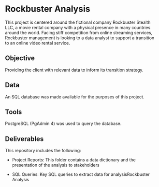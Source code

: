 Rockbuster Analysis
===================

This project is centered around the fictional company Rockbuster Stealth LLC, a movie rental company with a physical presence in many countries around the world. Facing stiff competition from online streaming services, Rockbuster management is looking to a data analyst to support a transition to an online video rental service.

Objective
---------

Providing the client with relevant data to inform its transition strategy.

Data
----

An SQL database was made available for the purposes of this project.

Tools
-----

PostgreSQL (PgAdmin 4) was used to query the database.

Deliverables
------------

This repository includes the following:

-   Project Reports: This folder contains a data dictionary and the presentation of the analysis to stakeholders

-   SQL Queries: Key SQL queries to extract data for analysisRockbuster Analysis

